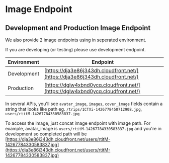 
# Image Endpoint

## Development and Production Image Endpoint

We also provide 2 image endpoints using in seperated environment.

If you are developing (or testing) please use development endpoint.

Environment | Endpoint
---------  | -----------
Development | [https://dja3e86j343dh.cloudfront.net/](https://dja3e86j343dh.cloudfront.net/)
Production | [https://dglw4xbnd0ycq.cloudfront.net/](https://dglw4xbnd0ycq.cloudfront.net/)

In several APIs, you'll see `avatar_image`, `images`, `cover_image` fields contain a string that looks like path
eg. `/trips/1CTXi-1426778450712908.jpg`, `users/rtitM-14267784330583837.jpg` 

To access the image, just concat image endpoint with image path. For example, avatar_image is `users/rtitM-14267784330583837.jpg` and you're in development
so completed path will be [https://dja3e86j343dh.cloudfront.net/users/rtitM-14267784330583837.jpg](https://dja3e86j343dh.cloudfront.net/users/rtitM-14267784330583837.jpg)
